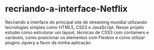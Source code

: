 # recriando-a-interface-Netflix

Recriando a interface do principal site de streaming mundial utilizando tecnologias simples como HTML5, CSS3 e JavaScript.
Nesse projeto estudei como estruturar um layout, técnicas de CSS3 com containers e variáveis, como posicionar os elementos com Flexbox e como utilizar plugins Jquery a favor da minha aplicação.
